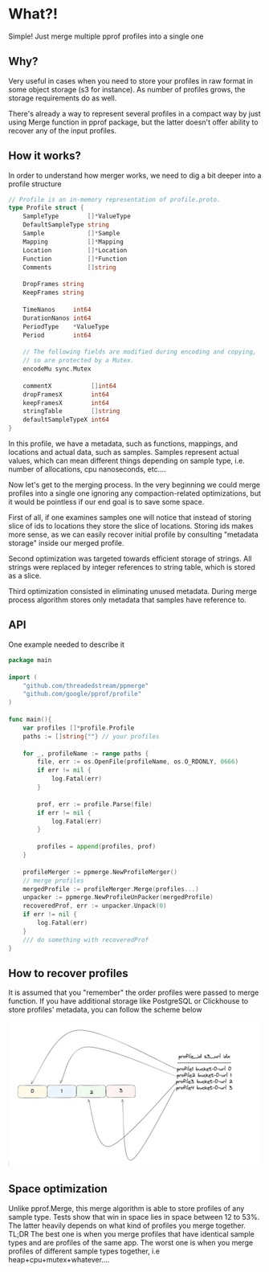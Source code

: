 # What?!

Simple! Just merge multiple pprof profiles into a single one 

## Why?

Very useful in cases when you need to store your profiles in raw format in some object storage (s3 for instance). 
As number of profiles grows, the storage requirements do as well. 

There's already a way to represent several profiles in a compact way by just using
Merge function in pprof package, but the latter doesn't offer ability to recover any of the 
input profiles. 

## How it works?

In order to understand how merger works, we need to dig a bit deeper into a profile structure

```go
// Profile is an in-memory representation of profile.proto.
type Profile struct {
	SampleType        []*ValueType
	DefaultSampleType string
	Sample            []*Sample
	Mapping           []*Mapping
	Location          []*Location
	Function          []*Function
	Comments          []string

	DropFrames string
	KeepFrames string

	TimeNanos     int64
	DurationNanos int64
	PeriodType    *ValueType
	Period        int64

	// The following fields are modified during encoding and copying,
	// so are protected by a Mutex.
	encodeMu sync.Mutex

	commentX           []int64
	dropFramesX        int64
	keepFramesX        int64
	stringTable        []string
	defaultSampleTypeX int64
}
```

In this profile, we have a metadata, such as functions, mappings, and locations and 
actual data, such as samples. Samples represent actual values, which can mean different things depending on 
sample type, i.e. number of allocations, cpu nanoseconds, etc....

Now let's get to the merging process. In the very beginning we could merge profiles into a single one 
ignoring any compaction-related optimizations, but it would be pointless if our end goal is to save some space. 

First of all, if one examines samples one will notice that instead of storing slice of ids to locations they store the slice of locations. 
Storing ids makes more sense, as we can easily recover initial profile by consulting "metadata storage" inside our merged profile. 

Second optimization was targeted towards efficient storage of strings. All strings were replaced by integer references to string table, which 
is stored as a slice. 

Third optimization consisted in eliminating unused metadata. During merge process algorithm stores only metadata that samples have reference to.

## API 
One example needed to describe it

```go
package main 

import (
	"github.com/threadedstream/ppmerge"
	"github.com/google/pprof/profile"
)

func main(){
	var profiles []*profile.Profile
	paths := []string{""} // your profiles

	for _, profileName := range paths {
		file, err := os.OpenFile(profileName, os.O_RDONLY, 0666)
		if err != nil {
			log.Fatal(err)
		}

		prof, err := profile.Parse(file)
		if err != nil {
			log.Fatal(err)
		}

		profiles = append(profiles, prof)
	}

	profileMerger := ppmerge.NewProfileMerger()
	// merge profiles
	mergedProfile := profileMerger.Merge(profiles...)
	unpacker := ppmerge.NewProfileUnPacker(mergedProfile)
	recoveredProf, err := unpacker.Unpack(0)
	if err != nil {
		log.Fatal(err)
	}
	/// do something with recoveredProf
}
```

## How to recover profiles

It is assumed that you "remember" the order profiles were passed to merge function. 
If you have additional storage like PostgreSQL or Clickhouse to store profiles' metadata, you can follow the scheme below

![scheme](./assets/merge_prof_ref.png)
## Space optimization
Unlike pprof.Merge, this merge algorithm is able to store profiles of any sample type.
Tests show that win in space lies in space between 12 to 53%. The latter heavily depends on what kind of 
profiles you merge together. TL;DR The best one is when you merge profiles that have identical sample types and are profiles of the same app.
The worst one is when you merge profiles of different sample types together, i.e heap+cpu+mutex+whatever....
